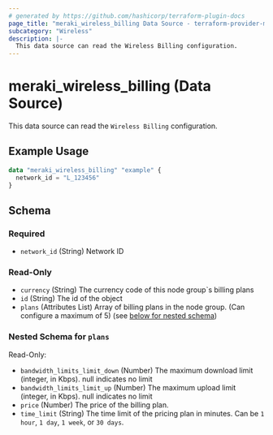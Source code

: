 ```yaml
---
# generated by https://github.com/hashicorp/terraform-plugin-docs
page_title: "meraki_wireless_billing Data Source - terraform-provider-meraki"
subcategory: "Wireless"
description: |-
  This data source can read the Wireless Billing configuration.
---
```


# meraki_wireless_billing (Data Source)

This data source can read the `Wireless Billing` configuration.

## Example Usage

```terraform
data "meraki_wireless_billing" "example" {
  network_id = "L_123456"
}
```

<!-- schema generated by tfplugindocs -->
## Schema

### Required

- `network_id` (String) Network ID

### Read-Only

- `currency` (String) The currency code of this node group`s billing plans
- `id` (String) The id of the object
- `plans` (Attributes List) Array of billing plans in the node group. (Can configure a maximum of 5) (see [below for nested schema](#nestedatt--plans))

<a id="nestedatt--plans"></a>
### Nested Schema for `plans`

Read-Only:

- `bandwidth_limits_limit_down` (Number) The maximum download limit (integer, in Kbps). null indicates no limit
- `bandwidth_limits_limit_up` (Number) The maximum upload limit (integer, in Kbps). null indicates no limit
- `price` (Number) The price of the billing plan.
- `time_limit` (String) The time limit of the pricing plan in minutes. Can be `1 hour`, `1 day`, `1 week`, or `30 days`.
